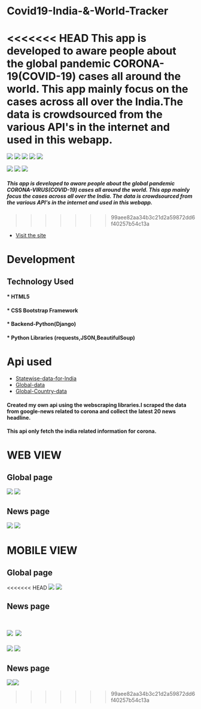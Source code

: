 # Covid19-India-&-World-Tracker
<<<<<<< HEAD
	This app is developed to aware people about the global pandemic CORONA-19(COVID-19) cases all around the world. This app mainly focus on the 		cases across all over the India.The data is crowdsourced from the various API's  in the internet and used in this webapp.
=======

![](https://img.shields.io/github/languages/count/prashantpandey9/Covid19-India-tracker)
![](https://img.shields.io/github/languages/code-size/prashantpandey9/Covid19-India-tracker)
![](https://img.shields.io/github/repo-size/prashantpandey9/Covid19-India-tracker)
![](https://img.shields.io/github/issues/prashantpandey9/Covid19-India-tracker)
![](https://img.shields.io/github/issues-pr/prashantpandey9/Covid19-India-tracker)

![](https://img.shields.io/github/last-commit/prashantpandey9/Covid19-India-tracker)
![](https://img.shields.io/github/contributors/prashantpandey9/Covid19-India-tracker)
![](https://img.shields.io/maintenance/yes/2020)
##### This app is developed to aware people about the global pandemic CORONA-VIRUS(COVID-19) cases all around the world. This app mainly focus the cases across all over the India. The data is crowdsourced from the various API's  in the internet and used in this webapp.
>>>>>>> 99aee82aa34b3c21d2a59872dd6f40257b54c13a

* [Visit the site](http://covidindiaa.pythonanywhere.com/)

# Development

## Technology Used
 #### * HTML5
 #### * CSS Bootstrap Framework
 #### * Backend-Python(Django)
 #### * Python Libraries (requests,JSON,BeautifulSoup)
 
# Api used
* [Statewise-data-for-India](https://api.covid19india.org/data.json)
* [Global-data](https://corona.lmao.ninja/v2/all)
* [Global-Country-data](https://corona.lmao.ninja/v2/countries#)
#### Created my own api using the webscraping libraries.I scraped the data from google-news related to corona and collect the latest 20 news headline.
#### This api only fetch the india related information for corona.

# WEB VIEW

## Global page 
![](https://github.com/prashantpandey9/Covid19-India-tracker/blob/master/sideup1.png)
![](https://github.com/prashantpandey9/Covid19-India-tracker/blob/master/sidedown1.png)

## News page
![](https://github.com/prashantpandey9/Covid19-India-tracker/blob/master/sideup2.png)
![](https://github.com/prashantpandey9/Covid19-India-tracker/blob/master/sidedown2.png)

# MOBILE VIEW
## Global page
<<<<<<< HEAD
![](https://github.com/prashantpandey9/Covid19-India-tracker/blob/master/mobileup1.png)
![](https://github.com/prashantpandey9/Covid19-India-tracker/blob/master/mobiledown1.png)

## News page
![](https://github.com/prashantpandey9/Covid19-India-tracker/blob/master/mobileup2.png)
![](https://github.com/prashantpandey9/Covid19-India-tracker/blob/master/mobiledown2.png)
=======
![](https://github.com/prashantpandey9/Covid19-India-tracker/blob/master/Mobileup1.png) ![](https://github.com/prashantpandey9/Covid19-India-tracker/blob/master/Mobiledown1.png)


## News page
![](https://github.com/prashantpandey9/Covid19-India-tracker/blob/master/Mobileup2.png)![](https://github.com/prashantpandey9/Covid19-India-tracker/blob/master/Mobiledown2.png)
>>>>>>> 99aee82aa34b3c21d2a59872dd6f40257b54c13a

